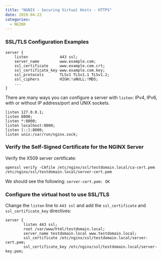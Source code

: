 ```yaml
---
title: "NGNIX - Securing Virtual Hosts - HTTPS"
date: 2020-04-22
categories:
  - NGINX
---
```


### SSL/TLS Configuration Examples

```
server {
    listen              443 ssl;
    server_name         www.example.com;
    ssl_certificate     www.example.com.crt;
    ssl_certificate_key www.example.com.key;
    ssl_protocols       TLSv1 TLSv1.1 TLSv1.2;
    ssl_ciphers         HIGH:!aNULL:!MD5;
    ...
}
```

There are many ways you can configure a server with `listen`: IPv4, IPv6, with or without IP address/port and UNIX sockets.

```
listen 127.0.0.1;
listen 8000;
listen *:8000;
listen localhost:8000;
listen [::]:8000;
listen unix:/var/run/nginx.sock;
```

### Verify the Self-Signed Certificate for the NGINX Server

Verify the X509 server certificate:

```
openssl verify -CAfile /etc/nginx/ssl/testdomain.local/ca-cert.pem /etc/nginx/ssl/testdomain.local/server-cert.pem
```

We should see the following: `server-cert.pem: OK`

### Configure the virtual host to use SSL/TLS

Change the `listen` line to `443 ssl` and add the `ssl_certificate` and `ssl_certificate_key` directives:

```
server {
        listen 443 ssl;
        root /var/www/html/testdomain.local;
        server_name testdomain.local www.testdomain.local;
        ssl_certificate /etc/nginx/ssl/testdomain.local/server-cert.pem;
        ssl_certificate_key /etc/nginx/ssl/testdomain.local/server-key.pem;
```
